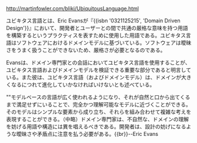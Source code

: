 http://martinfowler.com/bliki/UbiquitousLanguage.html

ユビキタス言語とは、Eric Evansが『{{isbn '0321125215', 'Domain Driven Design'}}』において、開発者とユーザーとの間で共通の厳格な意味を持つ用語を構築するというプラクティスを表すために使用した用語である。ユビキタス言語はソフトウェアにおけるドメインモデルに基づいている。ソフトウェアは曖昧さをうまく扱うことができないため、厳格さが必要となるのである。

Evansは、ドメイン専門家との会話においてユビキタス言語を使用することが、ユビキタス言語およびドメインモデルを検証できる重要な部分であると明言している。また彼は、ユビキタス言語（およびドメインモデル）は、ドメインが大きくなるにつれて進化していかなければいけないとも述べている。

""モデルベースの言語が広く使われるようになり、それが自然と口から出てくるまで満足せずにいることで、完全かつ理解可能なモデルに近づくことができる。そのモデルはシンプルな要素から成り立ち、それらを組み合わせて複雑な考えを表現することができる。（中略）ドメイン専門家は、不自然な、ドメインの理解を妨げる用語や構造には異を唱えるべきである。開発者は、設計の妨げになるような曖昧さや矛盾点に注意を払う必要がある。{{br}}--Eric Evans
